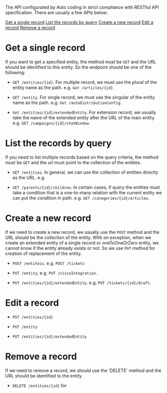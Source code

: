 The API configurated by Auto coding in strict compliance with RESTful API specification. There are usually a few APIs below:

[Get a single record](#get-a-single-record)
[List the records by query](#list-the-records-by-query)
[Create a new record](#crete-a-new-record)
[Edit a record](#edit-a-record)
[Remove a record](#remove-a-record)


# Get a single record

If you want to get a specified entity, the method must be `GET` and the URL should be identified to this entity. So the endpoint should be one of the following:

- `GET /entities/{id}`. For multiple record, we must use the plural of the entity name as the path. e.g. `Get /articles/{id}`. 

- `GET /entity`. For single record, we must use the singular of the entity name as the path. e.g. `Get /autoDistributionConfig`. 

- `Get /entities/{id}/extendedEntity`. For extension record, we usually take the name of the extended entity after the URL of the main entity. e.g. `GET /campaigns/{id}/chatWindow`. 


# List the records by query

If you need to list multiple records based on the query criteria, the method must be `GET` and the url must point to the collection of the entities.

- `GET /entities`. In general, we can use the collection of entities directly as the URL. e.g. 

- `GET /parents/{id}/children`. In certain cases, if query the entities must take a condition that is a one-to-many relation with the current entity we can put the condition in path. e.g. `GET /categories/{id}/articles`.

# Create a new record

If we need to create a new record, we usually use the `POST` method and the URL should be the collection of the entity. With on exception, when we create an extended entity of a single record or oneToOneOrZero entity, we cannot know if the entity already exists or not. So we use `PUT` method for creation of replacement of the entity.

- `POST /entiteis`. e.g. `POST /tickets`

- `PUT /entity`. e.g. `PUT /ciscoIntegration`.

- `PUT /entities/{id}/extendedEntity`. e.g. `PUT /tickets/{id}/draft`.

# Edit a record

- `PUT /entities/{id}`

- `PUT /entity`

- `PUT /entities/{id}/extendedEntity` 


# Remove a record

If we need to remove a record, we should use the 'DELETE' method and the URL should be identified to the entity.

- `DELETE /entities/{id}` for


